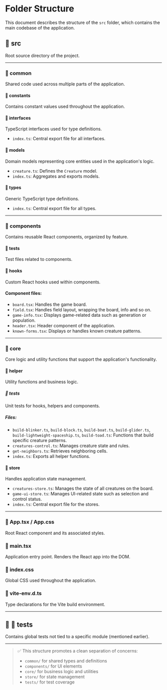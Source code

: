 # Folder Structure

This document describes the structure of the `src` folder, which contains the main codebase of the application.

## 📁 src

Root source directory of the project.

---

### 📁 common

Shared code used across multiple parts of the application.

#### 📁 constants

Contains constant values used throughout the application.

#### 📁 interfaces

TypeScript interfaces used for type definitions.

- `index.ts`: Central export file for all interfaces.

#### 📁 models

Domain models representing core entities used in the application's logic.

- `creature.ts`: Defines the `Creature` model.
- `index.ts`: Aggregates and exports models.

#### 📁 types

Generic TypeScript type definitions.

- `index.ts`: Central export file for all types.

---

### 📁 components

Contains reusable React components, organized by feature.

#### 📁 **tests**

Test files related to components.

#### 📁 hooks

Custom React hooks used within components.

#### Component files:

- `board.tsx`: Handles the game board.
- `field.tsx`: Handles field layout, wrapping the board, info and so on.
- `game-info.tsx`: Displays game-related data such as generation or population.
- `header.tsx`: Header component of the application.
- `known-forms.tsx`: Displays or handles known creature patterns.

---

### 📁 core

Core logic and utility functions that support the application's functionality.

#### 📁 helper

Utility functions and business logic.

##### 📁 **tests**

Unit tests for hooks, helpers and components.

##### Files:

- `build-blinker.ts`, `build-block.ts`, `build-boat.ts`, `build-glider.ts`, `build-lightweight-spaceship.ts`, `build-toad.ts`: Functions that build specific creature patterns.
- `creatures-control.ts`: Manages creature state and rules.
- `get-neighbors.ts`: Retrieves neighboring cells.
- `index.ts`: Exports all helper functions.

#### 📁 store

Handles application state management.

- `creatures-store.ts`: Manages the state of all creatures on the board.
- `game-ui-store.ts`: Manages UI-related state such as selection and control status.
- `index.ts`: Central export file for the stores.

---

### 📄 App.tsx / App.css

Root React component and its associated styles.

### 📄 main.tsx

Application entry point. Renders the React app into the DOM.

### 📄 index.css

Global CSS used throughout the application.

### 📄 vite-env.d.ts

Type declarations for the Vite build environment.

---

## 🧪 📁 tests

Contains global tests not tied to a specific module (mentioned earlier).

---

> ✅ This structure promotes a clean separation of concerns:
>
> - `common/` for shared types and definitions
> - `components/` for UI elements
> - `core/` for business logic and utilities
> - `store/` for state management
> - `tests/` for test coverage
